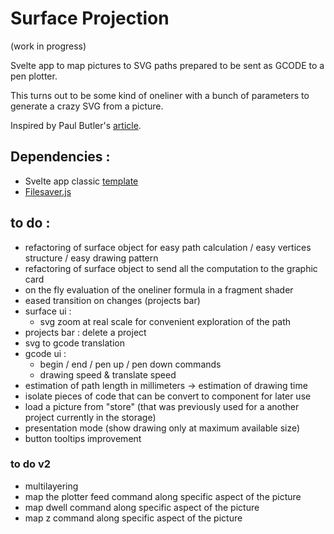 # Surface Projection
(work in progress)


Svelte app to map pictures to SVG paths prepared to be sent as GCODE to a pen plotter.

This turns out to be some kind of oneliner with a bunch of parameters to generate a crazy SVG from a picture.

Inspired by Paul Butler's [article](https://nb.paulbutler.org/surface-projection/).


## Dependencies :
*  Svelte app classic [template](https://github.com/sveltejs/template)
*  [Filesaver.js](https://github.com/eligrey/FileSaver.js)



## to do :
*  refactoring of surface object for easy path calculation / easy vertices structure / easy drawing pattern
*  refactoring of surface object to send all the computation to the graphic card
*  on the fly evaluation of the oneliner formula in a fragment shader
*  eased transition on changes (projects bar)
*  surface ui :
    *    svg zoom at real scale for convenient exploration of the path
*  projects bar : delete a project
*  svg to gcode translation
*  gcode ui :
    *    begin / end / pen up / pen down commands
    *    drawing speed & translate speed
*  estimation of path length in millimeters -> estimation of drawing time
*  isolate pieces of code that can be convert to component for later use
*  load a picture from "store" (that was previously used for a another project currently in the storage)
*  presentation mode (show drawing only at maximum available size)
*  button tooltips improvement

### to do v2
* multilayering
* map the plotter feed command along specific aspect of the picture
* map dwell command along specific aspect of the picture
* map z command along specific aspect of the picture
